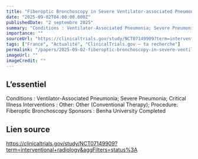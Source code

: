 ```yaml
---
title: "Fiberoptic Bronchoscopy in Severe Ventilator-associated Pneumonia"
date: "2025-09-02T04:00:00.000Z"
publishedDate: "2 septembre 2025"
summary: "Conditions : Ventilator-Associated Pneumonia; Severe Pneumonia; Critical Illness Interventions : Other: Other (Conventional Therapy); Procedure: Fiberoptic Bronchoscopy Sponsors : Benha University Completed"
importance: ""
sourceUrl: "https://clinicaltrials.gov/study/NCT07149909?term=interventional+radiology&aggFilters=status%3A"
tags: ["France", "Actualité", "ClinicalTrials.gov — ta recherche"]
permalink: "/papers/2025-09-02-fiberoptic-bronchoscopy-in-severe-ventilator-associated-pneumonia"
imageUrl: ""
imageCredit: ""
---
```


## L’essentiel

Conditions : Ventilator-Associated Pneumonia; Severe Pneumonia; Critical Illness Interventions : Other: Other (Conventional Therapy); Procedure: Fiberoptic Bronchoscopy Sponsors : Benha University Completed

## Lien source

https://clinicaltrials.gov/study/NCT07149909?term=interventional+radiology&aggFilters=status%3A
